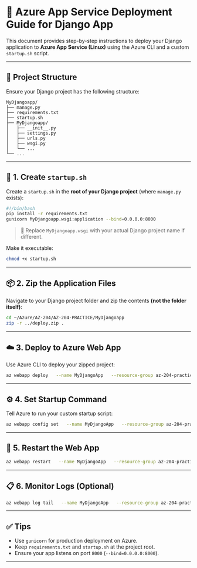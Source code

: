 
# 🚀 Azure App Service Deployment Guide for Django App

This document provides step-by-step instructions to deploy your Django application to **Azure App Service (Linux)** using the Azure CLI and a custom `startup.sh` script.

---

## 📁 Project Structure

Ensure your Django project has the following structure:

```
MyDjangoapp/
├── manage.py
├── requirements.txt
├── startup.sh
├── MyDjangoapp/
│   ├── __init__.py
│   ├── settings.py
│   ├── urls.py
│   ├── wsgi.py
│   └── ...
└── ...
```

---

## 📝 1. Create `startup.sh`

Create a `startup.sh` in the **root of your Django project** (where `manage.py` exists):

```bash
#!/bin/bash
pip install -r requirements.txt
gunicorn MyDjangoapp.wsgi:application --bind=0.0.0.0:8000
```

> 🔁 Replace `MyDjangoapp.wsgi` with your actual Django project name if different.

Make it executable:

```bash
chmod +x startup.sh
```

---

## 📦 2. Zip the Application Files

Navigate to your Django project folder and zip the contents **(not the folder itself)**:

```bash
cd ~/Azure/AZ-204/AZ-204-PRACTICE/MyDjangoapp
zip -r ../deploy.zip .
```

---

## ☁️ 3. Deploy to Azure Web App

Use Azure CLI to deploy your zipped project:

```bash
az webapp deploy   --name MyDjangoApp   --resource-group az-204-practice-rgp   --src-path ../deploy.zip
```

---

## ⚙️ 4. Set Startup Command

Tell Azure to run your custom startup script:

```bash
az webapp config set   --name MyDjangoApp   --resource-group az-204-practice-rgp   --startup-file ./startup.sh
```

---

## 🔄 5. Restart the Web App

```bash
az webapp restart   --name MyDjangoApp   --resource-group az-204-practice-rgp
```

---

## 📋 6. Monitor Logs (Optional)

```bash
az webapp log tail   --name MyDjangoApp   --resource-group az-204-practice-rgp
```

---

## ✅ Tips

- Use `gunicorn` for production deployment on Azure.
- Keep `requirements.txt` and `startup.sh` at the project root.
- Ensure your app listens on port `8000` (`--bind=0.0.0.0:8000`).

---
